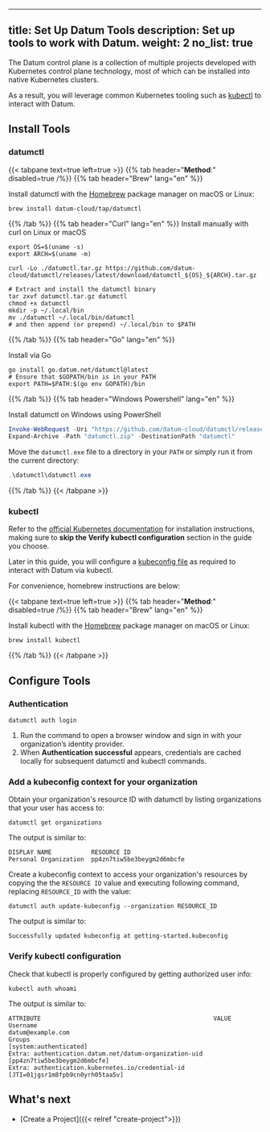  ---
title: Set Up Datum Tools
description: Set up tools to work with Datum.
weight: 2
no_list: true
---

The Datum control plane is a collection of multiple projects developed with
Kubernetes control plane technology, most of which can be installed into native
Kubernetes clusters.

As a result, you will leverage common Kubernetes tooling such as [kubectl][kubectl]
to interact with Datum.

## Install Tools

### datumctl

{{< tabpane text=true left=true >}}
  {{% tab header="**Method**:" disabled=true /%}}
  {{% tab header="Brew" lang="en" %}}

Install datumctl with the [Homebrew](https://brew.sh/) package manager on macOS or Linux:

  ```shell
  brew install datum-cloud/tap/datumctl
  ```

  {{% /tab %}}
  {{% tab header="Curl" lang="en" %}}
Install manually with curl on Linux or macOS

```shell
export OS=$(uname -s)
export ARCH=$(uname -m)

curl -Lo ./datumctl.tar.gz https://github.com/datum-cloud/datumctl/releases/latest/download/datumctl_${OS}_${ARCH}.tar.gz

# Extract and install the datumctl binary
tar zxvf datumctl.tar.gz datumctl
chmod +x datumctl
mkdir -p ~/.local/bin
mv ./datumctl ~/.local/bin/datumctl
# and then append (or prepend) ~/.local/bin to $PATH
```

  {{% /tab %}}
  {{% tab header="Go" lang="en" %}}

Install via Go

```shell
go install go.datum.net/datumctl@latest
# Ensure that $GOPATH/bin is in your PATH
export PATH=$PATH:$(go env GOPATH)/bin
  ```

  {{% /tab %}}
  {{% tab header="Windows Powershell" lang="en" %}}

Install datumctl on Windows using PowerShell

  ```powershell
  Invoke-WebRequest -Uri "https://github.com/datum-cloud/datumctl/releases/latest/download/datumctl_Windows_x86_64.zip"  -OutFile "datumctl.zip"
  Expand-Archive -Path "datumctl.zip" -DestinationPath "datumctl"
  ```

  Move the `datumctl.exe` file to a directory in your `PATH` or simply run it from the current directory:

  ```powershell
  .\datumctl\datumctl.exe
  ```

  {{% /tab %}}
{{< /tabpane >}}

### kubectl

Refer to the [official Kubernetes documentation][kubectl-task] for installation
instructions, making sure to **skip the Verify kubectl configuration** section in
the guide you choose.

Later in this guide, you will configure a [kubeconfig file](https://kubernetes.io/docs/concepts/configuration/organize-cluster-access-kubeconfig/)
as required to interact with Datum via kubectl.

[kubectl]: https://kubernetes.io/docs/reference/kubectl/kubectl/
[kubectl-task]: https://kubernetes.io/docs/tasks/tools/#kubectl

For convenience, homebrew instructions are below:

{{< tabpane text=true left=true >}}
  {{% tab header="**Method**:" disabled=true /%}}
  {{% tab header="Brew" lang="en" %}}

Install kubectl with the [Homebrew](https://brew.sh/) package manager on macOS or Linux:

  ```shell
  brew install kubectl
  ```

  {{% /tab %}}
{{< /tabpane >}}

## Configure Tools

### Authentication

```shell
datumctl auth login
```

1. Run the command to open a browser window and sign in with your organization’s identity provider.
2. When **Authentication successful** appears, credentials are cached locally for subsequent datumctl and kubectl commands.

### Add a kubeconfig context for your organization

Obtain your organization's resource ID with datumctl by listing organizations
that your user has access to:

```shell
datumctl get organizations
```

The output is similar to:

```shell
DISPLAY NAME           RESOURCE ID
Personal Organization  pp4zn7tiw5be3beygm2d6mbcfe
```

Create a kubeconfig context to access your organization's resources by copying
the the `RESOURCE ID` value and executing following command, replacing
`RESOURCE_ID` with the value:

```shell
datumctl auth update-kubeconfig --organization RESOURCE_ID
```

The output is similar to:

```shell
Successfully updated kubeconfig at getting-started.kubeconfig
```

### Verify kubectl configuration

Check that kubectl is properly configured by getting authorized user info:

```shell
kubectl auth whoami
```

The output is similar to:

```shell
ATTRIBUTE                                                VALUE
Username                                                 datum@example.com
Groups                                                   [system:authenticated]
Extra: authentication.datum.net/datum-organization-uid   [pp4zn7tiw5be3beygm2d6mbcfe]
Extra: authentication.kubernetes.io/credential-id        [JTI=01jgsr1m8fpb9cn0yrh05taa5v]
```

## What's next

- [Create a Project]({{< relref "create-project">}})
